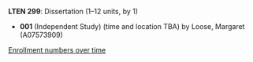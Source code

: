 **LTEN 299**: Dissertation (1–12 units, by 1)

- **001** (Independent Study) (time and location TBA) by Loose, Margaret (A07573909)

[Enrollment numbers over time](./LTEN299.tsv)
